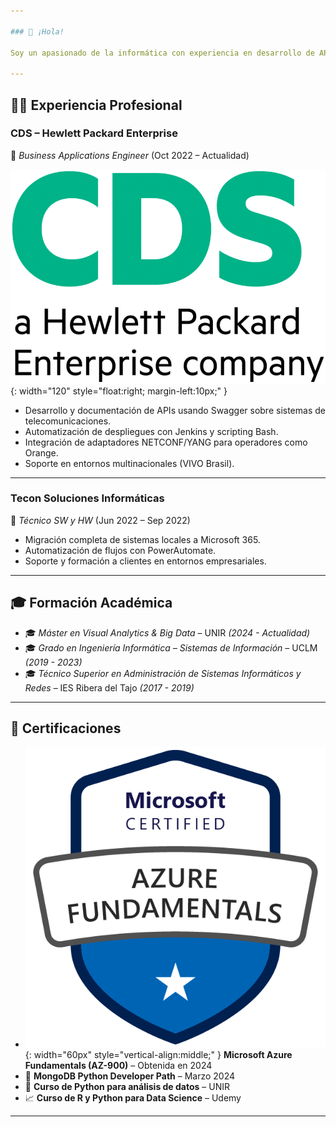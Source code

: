 ```yaml
---

### 👋 ¡Hola!

Soy un apasionado de la informática con experiencia en desarrollo de APIs, automatización de procesos y análisis de datos. Me encanta aprender nuevas tecnologías y resolver problemas reales con datos. Actualmente me especializo en **Data Engineering y Análisis de Datos**.

---
```


## 🧑‍💼 Experiencia Profesional

### CDS – Hewlett Packard Enterprise  
📍 *Business Applications Engineer* (Oct 2022 – Actualidad)

![HPE logo](/assets/images/cds-hpe.png){: width="120" style="float:right; margin-left:10px;" }

- Desarrollo y documentación de APIs usando Swagger sobre sistemas de telecomunicaciones.
- Automatización de despliegues con Jenkins y scripting Bash.
- Integración de adaptadores NETCONF/YANG para operadores como Orange.
- Soporte en entornos multinacionales (VIVO Brasil).

---

### Tecon Soluciones Informáticas  
📍 *Técnico SW y HW* (Jun 2022 – Sep 2022)

- Migración completa de sistemas locales a Microsoft 365.
- Automatización de flujos con PowerAutomate.
- Soporte y formación a clientes en entornos empresariales.
---

## 🎓 Formación Académica

- 🎓 *Máster en Visual Analytics & Big Data* – UNIR *(2024 - Actualidad)*
- 🎓 *Grado en Ingeniería Informática – Sistemas de Información* – UCLM *(2019 - 2023)*
- 🎓 *Técnico Superior en Administración de Sistemas Informáticos y Redes* – IES Ribera del Tajo *(2017 - 2019)*

---

## 📜 Certificaciones

- ![AZ-900](/assets/images/az-900.png){: width="60px" style="vertical-align:middle;" } **Microsoft Azure Fundamentals (AZ-900)** – Obtenida en 2024  
- 🐍 **MongoDB Python Developer Path** – Marzo 2024  
- 🧪 **Curso de Python para análisis de datos** – UNIR  
- 📈 **Curso de R y Python para Data Science** – Udemy

---
